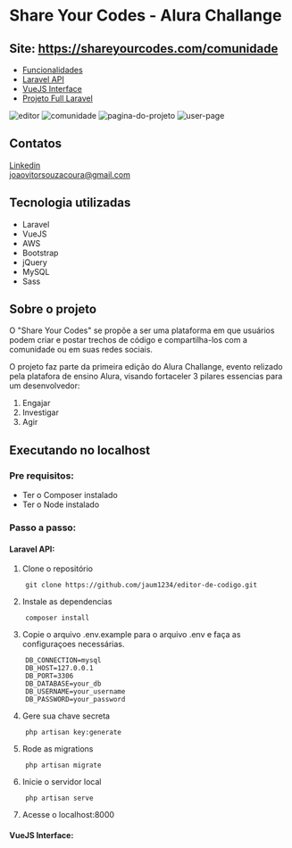 # Share Your Codes - Alura Challange

<h2>Site: <a href="https://shareyourcodes.com/comunidade">https://shareyourcodes.com/comunidade</a></h2>

<ul>
    <li>
        <a href="funcionalidades.md" target="_blank">Funcionalidades</a>
    </li>
    <li>
        <a href="https://github.com/jaum1234/editor-de-codigo" target="_blank">Laravel API</a>
    </li>
    <li>
        <a href="https://github.com/jaum1234/share-your-codes-vuejs" target="_blank">VueJS Interface</a>
    </li>
    <li>
        <a href="#" target="_blank">Projeto Full Laravel</a>
    </li>
</ul>

![editor](https://i.gyazo.com/00ece030b6655ce923bca591e355e8b2.png)
![comunidade](https://i.gyazo.com/dc33f4dfa2062f61551465505d20a2fa.png)
![pagina-do-projeto](https://i.gyazo.com/7234d2415ddfebbf737a7537a87bd473.png)
![user-page](https://i.gyazo.com/c8b861bec97963efbd431509bcaa5795.png)

## Contatos

<a href="https://www.linkedin.com/in/joao-v%C3%ADtor-de-souza-coura-b435381a9/">Linkedin</a>
<br>
<a href="mailto:joaovitorsouzacoura@gmail.com">joaovitorsouzacoura@gmail.com</a>

## Tecnologia utilizadas

- Laravel
- VueJS
- AWS
- Bootstrap
- jQuery
- MySQL
- Sass

## Sobre o projeto

O "Share Your Codes" se propõe a ser uma plataforma em que usuários podem criar e postar trechos de código e compartilha-los com a comunidade ou em suas redes sociais.

O projeto faz parte da primeira edição do Alura Challange, evento relizado pela platafora de ensino Alura, visando fortaceler 3 pilares essencias para um desenvolvedor:

1. Engajar
2. Investigar
3. Agir

## Executando no localhost

### Pre requisitos:

- Ter o Composer instalado
- Ter o Node instalado

### Passo a passo:

#### Laravel API: 

1. Clone o repositório 
``` 
    git clone https://github.com/jaum1234/editor-de-codigo.git 
```

2. Instale as dependencias
``` 
    composer install 
```

3. Copie o arquivo .env.example para o arquivo .env e faça as configuraçoes necessárias.
``` 
    DB_CONNECTION=mysql
    DB_HOST=127.0.0.1
    DB_PORT=3306
    DB_DATABASE=your_db
    DB_USERNAME=your_username
    DB_PASSWORD=your_password
```
4. Gere sua chave secreta
``` 
    php artisan key:generate 
```

5. Rode as migrations
```
    php artisan migrate
```


6. Inicie o servidor local
```
    php artisan serve
```

7. Acesse o localhost:8000

#### VueJS Interface: 





